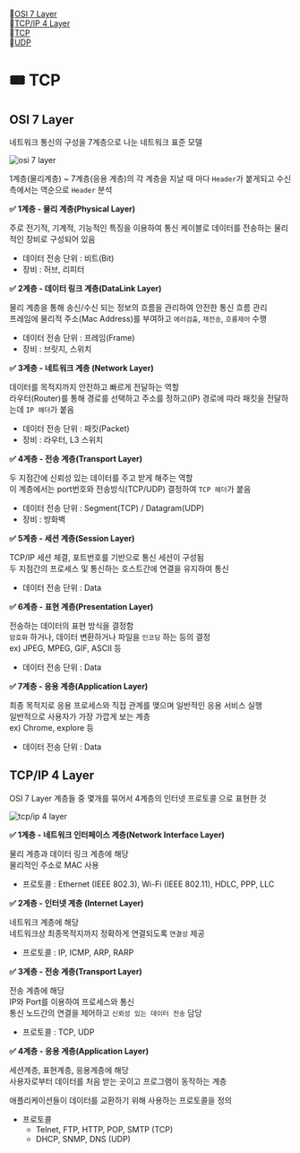 📍[OSI 7 Layer](#osi-7-layer)   
📍[TCP/IP 4 Layer](#tcpip-4-layer)   
📍[TCP](#tcp)   
📍[UDP](#udp)   

# 🎟 TCP
## OSI 7 Layer
네트워크 통신의 구성을 7계층으로 나눈 네트워크 표준 모델

![osi 7 layer](https://www.lifewire.com/thmb/li3H7yhEr-D8Vo6MC1Hymi_AvDk=/1500x0/filters:no_upscale():max_bytes(150000):strip_icc()/OSImodel-8d93f19d50e543348f82110aa11f7a93.jpg)   


1계층(물리계층) ~ 7계층(응용 계층)의 각 계층을 지날 때 마다 `Header`가 붙게되고 수신측에서는 역순으로 `Header` 분석

**✅ 1계층 - 물리 계층(Physical Layer)**

주로 전기적, 기계적, 기능적인 특징을 이용하여 통신 케이블로 데이터를 전송하는 물리적인 장비로 구성되어 있음 <br>
- 데이터 전송 단위 : 비트(Bit)
- 장비 : 허브, 리피터

**✅ 2계층 - 데이터 링크 계층(DataLink Layer)**

물리 계층을 통해 송신/수신 되는 정보의 흐름을 관리하여 안전한 통신 흐름 관리 <br>
프레임에 물리적 주소(Mac Address)를 부여하고 `에러검출`, `재전송`, `흐름제어` 수행 <br>
- 데이터 전송 단위 : 프레임(Frame)
- 장비 : 브릿지, 스위치

**✅ 3계층 - 네트워크 계층 (Network Layer)**

데이터를 목적지까지 안전하고 빠르게 전달하는 역할 <br>
라우터(Router)를 통해 경로를 선택하고 주소를 정하고(IP) 경로에 따라 패킷을 전달하는데 `IP 헤더`가 붙음<br>
- 데이터 전송 단위 : 패킷(Packet)
- 장비 : 라우터, L3 스위치

**✅ 4계층 - 전송 계층(Transport Layer)**

두 지점간에 신뢰성 있는 데이터를 주고 받게 해주는 역할<br>
이 계층에서는 port번호와 전송방식(TCP/UDP) 결정하여 `TCP 헤더`가 붙음 <br>
- 데이터 전송 단위 : Segment(TCP) / Datagram(UDP)
- 장비 : 방화벽

**✅ 5계층 - 세션 계층(Session Layer)**

TCP/IP 세션 체결, 포트번호를 기반으로 통신 세션이 구성됨<br>
두 지점간의 프로세스 및 통신하는 호스트간에 연결을 유지하여 통신<br>
- 데이터 전송 단위 : Data

**✅ 6계층 - 표현 계층(Presentation Layer)**

전송하는 데이터의 표현 방식을 결정함 <br>
`암호화` 하거나, 데이터 변환하거나 파일을 `인코딩` 하는 등의 결정 <br>
ex) JPEG, MPEG, GIF, ASCII 등 <br>
- 데이터 전송 단위 : Data

**✅ 7계층 - 응용 계층(Application Layer)**

최종 목적지로 응용 프로세스와 직접 관계를 맺으며 일반적인 응용 서비스 실행 <br>
일반적으로 사용자가 가장 가깝게 보는 계층 <br>
ex) Chrome, explore 등<br>
- 데이터 전송 단위 : Data

## TCP/IP 4 Layer

OSI 7 Layer 계층들 중 몇개를 묶어서 4계층의 인터넷 프로토콜 으로 표현한 것

![tcp/ip 4 layer](https://velog.velcdn.com/images%2Fcgotjh%2Fpost%2F52907c8c-c149-4943-ad21-3996f44f912f%2F995EFF355B74179035.jpg)   

**✅ 1계층 - 네트워크 인터페이스 계층(Network Interface Layer)**

물리 계층과 데이터 링크 계층에 해당 <br>
물리적인 주소로 MAC 사용
- 프로토콜 : Ethernet (IEEE 802.3), Wi-Fi (IEEE 802.11), HDLC, PPP, LLC

**✅ 2계층 - 인터넷 계층 (Internet Layer)**

네트워크 계층에 해당 <br>
네트워크상 최종목적지까지 정확하게 연결되도록 `연결성` 제공
- 프로토콜 : IP, ICMP, ARP, RARP

**✅ 3계층 - 전송 계층(Transport Layer)**

전송 계층에 해당 <br>
IP와 Port를 이용하여 프로세스와 통신 <br>
통신 노드간의 연결을 제어하고 `신뢰성 있는 데이터 전송` 담당
- 프로토콜 : TCP, UDP

**✅ 4계층 - 응용 계층(Application Layer)**

세션계층, 표현계층, 응용계층에 해당 <br>
사용자로부터 데이터를 처음 받는 곳이고 프로그램이 동작하는 계층 <br>




애플리케이션들이 데이터를 교환하기 위해 사용하는 프로토콜을 정의
- 프로토콜
    - Telnet, FTP, HTTP, POP, SMTP (TCP)
    - DHCP, SNMP, DNS (UDP)
